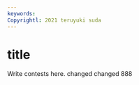 ```yaml
---
keywords:
Copyrightl: 2021 teruyuki suda
---
```


# title

Write contests here. changed changed 888

